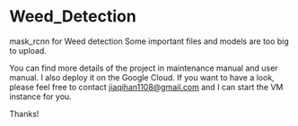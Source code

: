 # Weed_Detection
mask_rcnn for Weed detection
Some important files and models are too big to upload.

You can find more details of the project in maintenance manual and user manual.
I also deploy it on the Google Cloud. If you want to have a look, please feel free to contact jiaqihan1108@gmail.com and I can start the VM instance for you. 

Thanks!
